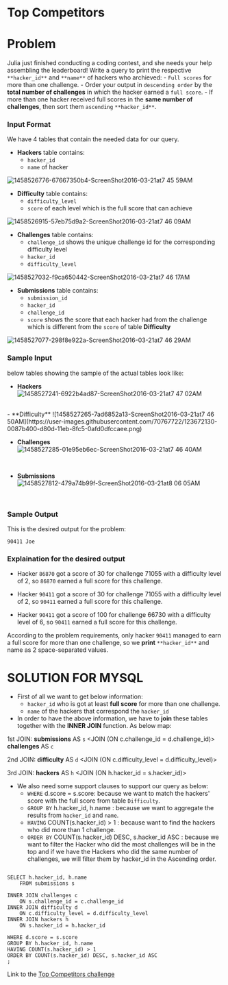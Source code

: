 # Top Competitors

# Problem

Julia just finished conducting a coding contest, and she needs your help assembling the leaderboard!
Write a query to print the respective `**hacker_id**` and `**name**` of hackers who archieved:
    - `Full scores` for more than one challenge.
    - Order your output in `descending order` by the **total number of challenges** in which the hacker earned a `full score`.
    - If more than one hacker received full scores in the **same number of challenges**, then sort them `ascending` `**hacker_id**`.
    
### Input Format

We have 4 tables that contain the needed data for our query.

- **Hackers** table contains: 
    * `hacker_id`
    * `name` of hacker

![1458526776-67667350b4-ScreenShot2016-03-21at7 45 59AM](https://user-images.githubusercontent.com/70767722/123672023-e64dd600-d80c-11eb-9275-62925e562232.png)
<br>

- **Difficulty** table contains:
    * `difficulty_level`
    * `score` of each level which is the full score that can achieve
    
![1458526915-57eb75d9a2-ScreenShot2016-03-21at7 46 09AM](https://user-images.githubusercontent.com/70767722/123672039-e948c680-d80c-11eb-85df-6e0c8eba7c06.png)
<br>

- **Challenges** table contains:
    * `challenge_id` shows the unique challenge id for the corresponding difficulty level
    * `hacker_id`
    * `difficulty_level`

![1458527032-f9ca650442-ScreenShot2016-03-21at7 46 17AM](https://user-images.githubusercontent.com/70767722/123672051-ef3ea780-d80c-11eb-805a-15e591f5176c.png)
<br>

- **Submissions** table contains:
    * `submission_id` 
    * `hacker_id`
    * `challenge_id`
    * `score` shows the score that each hacker had from the challenge which is different from the `score` of table **Difficulty**

![1458527077-298f8e922a-ScreenShot2016-03-21at7 46 29AM](https://user-images.githubusercontent.com/70767722/123672075-f5348880-d80c-11eb-9630-282eb40c0743.png)
<br>

### Sample Input

below tables showing the sample of the actual tables look like:

- **Hackers**
![1458527241-6922b4ad87-ScreenShot2016-03-21at7 47 02AM](https://user-images.githubusercontent.com/70767722/123672100-fb2a6980-d80c-11eb-9783-88070c0388bb.png)
<br>
- **Difficulty** 
![1458527265-7ad6852a13-ScreenShot2016-03-21at7 46 50AM](https://user-images.githubusercontent.com/70767722/123672130-0087b400-d80d-11eb-8fc5-0afd0dfccaee.png)
<br>

- **Challenges** 
![1458527285-01e95eb6ec-ScreenShot2016-03-21at7 46 40AM](https://user-images.githubusercontent.com/70767722/123672157-067d9500-d80d-11eb-9dfb-c3eaf425f1e6.png)
<br>

- **Submissions**
![1458527812-479a74b99f-ScreenShot2016-03-21at8 06 05AM](https://user-images.githubusercontent.com/70767722/123672197-0f6e6680-d80d-11eb-9360-c61705b16a68.png)
<br>

### Sample Output

This is the desired output for the problem:

```
90411 Joe
```

### Explaination for the desired output

- Hacker `86870` got a score of 30 for challenge 71055 with a difficulty level of 2, so `86870` earned a full score for this challenge.

- Hacker `90411` got a score of 30 for challenge 71055 with a difficulty level of 2, so `90411` earned a full score for this challenge.

- Hacker `90411` got a score of 100 for challenge 66730 with a difficulty level of 6, so `90411` earned a full score for this challenge.

According to the problem requirements, only hacker `90411` managed to earn a full score for more than one challenge, so we **print** `**hacker_id**` and name as 2 space-separated values.

# SOLUTION FOR MYSQL

- First of all we want to get below information:
    * `hacker_id` who is got at least **full score** for more than one challenge.
    * `name` of the hackers that correspond the `hacker_id`
- In order to have the above information, we have to **join** these tables together with the **INNER JOIN** function. As below map:

1st JOIN:
**submissions** AS `s` <JOIN (ON c.challenge_id = d.challenge_id)>  **challenges** AS `c`

2nd JOIN:
**difficulty** AS `d` <JOIN (ON c.difficulty_level = d.difficulty_level)> 

3rd JOIN:
**hackers** AS `h` <JOIN (ON h.hacker_id = s.hacker_id)>

- We also need some support clauses to support our query as below:
    * `WHERE` d.score = s.score: because we want to match the hackers' score with the full score from table `Difficulty`.
    * `GROUP BY` h.hacker_id, h.name : because we want to aggregate the results from `hacker_id` and `name`. 
    * `HAVING` COUNT(s.hacker_id) > 1 : because want to find the hackers who did more than 1 challenge.
    * `ORDER BY` COUNT(s.hacker_id) DESC, s.hacker_id ASC : because we want to filter the Hacker who did the most challenges will be in the top and if we have the Hackers who did the same number of challenges, we will filter them by hacker_id in the Ascending order.
    
``` mysql

SELECT h.hacker_id, h.name
    FROM submissions s
    
INNER JOIN challenges c
    ON s.challenge_id = c.challenge_id
INNER JOIN difficulty d
    ON c.difficulty_level = d.difficulty_level
INNER JOIN hackers h
    ON s.hacker_id = h.hacker_id

WHERE d.score = s.score
GROUP BY h.hacker_id, h.name
HAVING COUNT(s.hacker_id) > 1
ORDER BY COUNT(s.hacker_id) DESC, s.hacker_id ASC 
;
```

Link to the [Top Competitors challenge](https://www.hackerrank.com/challenges/full-score/problem)



```python

```

